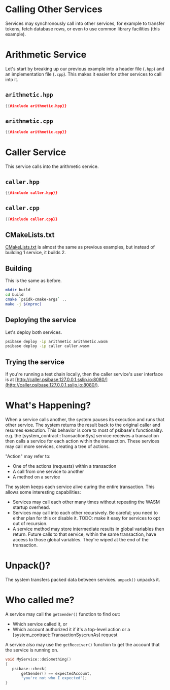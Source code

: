 # Calling Other Services

Services may synchronously call into other services, for example to transfer tokens, fetch database rows, or even to use common library facilities (this example).

# Arithmetic Service

Let's start by breaking up our previous example into a header file (`.hpp`) and an implementation file (`.cpp`). This makes it easier for other services to call into it.

## `arithmetic.hpp`

```cpp
{{#include arithmetic.hpp}}
```

## `arithmetic.cpp`

```cpp
{{#include arithmetic.cpp}}
```

# Caller Service

This service calls into the arithmetic service.

## `caller.hpp`

```cpp
{{#include caller.hpp}}
```

## `caller.cpp`

```cpp
{{#include caller.cpp}}
```

## CMakeLists.txt

[CMakeLists.txt](CMakeLists.txt) is almost the same as previous examples, but instead of building 1 service, it builds 2.

## Building

This is the same as before.

```sh
mkdir build
cd build
cmake `psidk-cmake-args` ..
make -j $(nproc)
```

## Deploying the service

Let's deploy both services.

```sh
psibase deploy -ip arithmetic arithmetic.wasm
psibase deploy -ip caller caller.wasm
```

## Trying the service

If you're running a test chain locally, then the caller service's user interface is at [http://caller.psibase.127.0.0.1.sslip.io:8080/](http://caller.psibase.127.0.0.1.sslip.io:8080/).

# What's Happening?

When a service calls another, the system pauses its execution and runs that other service. The system returns the result back to the original caller and resumes execution. This behavior is core to most of psibase's functionality. e.g. the [system_contract::TransactionSys] service receives a transaction then calls a service for each action within the transaction. These services may call more services, creating a tree of actions.

"Action" may refer to:

- One of the actions (requests) within a transaction
- A call from one service to another
- A method on a service

The system keeps each service alive during the entire transaction. This allows some interesting capabilities:

- Services may call each other many times without repeating the WASM startup overhead.
- Services may call into each other recursively. Be careful; you need to either plan for this or disable it. TODO: make it easy for services to opt out of recursion.
- A service method may store intermediate results in global variables then return. Future calls to that service, within the same transaction, have access to those global variables. They're wiped at the end of the transaction.

# Unpack()?

The system transfers packed data between services. `unpack()` unpacks it.

# Who called me?

A service may call the `getSender()` function to find out:

- Which service called it, or
- Which account authorized it if it's a top-level action or a [system_contract::TransactionSys::runAs] request

A service also may use the `getReceiver()` function to get the account that the service is running on.

```c++
void MyService::doSomething()
{
   psibase::check(
       getSender() == expectedAccount,
       "you're not who I expected");
}
```
